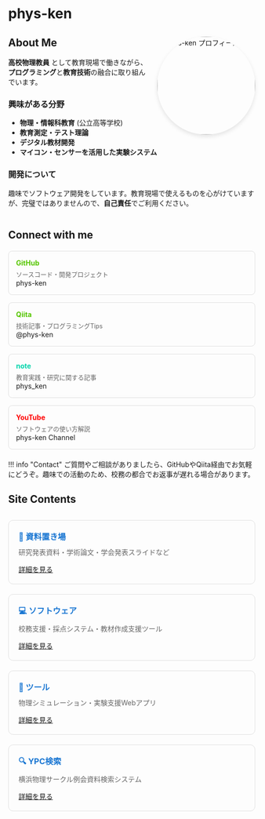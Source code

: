 # phys-ken

<div class="profile-section" markdown="1">
<img src="https://avatars.githubusercontent.com/u/62343651?s=400&u=66fa1053ffb4b798bd22bc86d1a06210b68e5d7c&v=4" 
     alt="phys-ken プロフィール画像" 
     style="width: 200px; height: 200px; border-radius: 50%; float: right; margin: 0 0 20px 20px; box-shadow: 0 4px 8px rgba(0,0,0,0.1);" />

## About Me

**高校物理教員** として教育現場で働きながら、**プログラミング**と**教育技術**の融合に取り組んでいます。

### 興味がある分野
- **物理・情報科教育** (公立高等学校)
- **教育測定・テスト理論**
- **デジタル教材開発**
- **マイコン・センサーを活用した実験システム**

### 開発について
趣味でソフトウェア開発をしています。教育現場で使えるものを心がけていますが、完璧ではありませんので、**自己責任**でご利用ください。

</div>

<div style="clear: both;"></div>

## Connect with me

<div class="social-links" style="display: grid; grid-template-columns: repeat(auto-fit, minmax(250px, 1fr)); gap: 15px; margin: 20px 0;">

<div class="social-card" style="padding: 15px; border: 1px solid #e0e0e0; border-radius: 8px; transition: all 0.3s ease;">
<h4 style="margin: 0 0 5px 0; color: #55c500;"><i class="fab fa-github"></i> GitHub</h4>
<p style="margin: 0; font-size: 0.9em; color: #666;">ソースコード・開発プロジェクト</p>
<a href="https://github.com/phys-ken" target="_blank" style="text-decoration: none;">phys-ken</a>
</div>

<div class="social-card" style="padding: 15px; border: 1px solid #e0e0e0; border-radius: 8px; transition: all 0.3s ease;">
<h4 style="margin: 0 0 5px 0; color: #55c500;"><i class="fab fa-qiita"></i> Qiita</h4>
<p style="margin: 0; font-size: 0.9em; color: #666;">技術記事・プログラミングTips</p>
<a href="https://qiita.com/phys-ken" target="_blank" style="text-decoration: none;">@phys-ken</a>
</div>

<div class="social-card" style="padding: 15px; border: 1px solid #e0e0e0; border-radius: 8px; transition: all 0.3s ease;">
<h4 style="margin: 0 0 5px 0; color: #00d4aa;"><i class="fas fa-sticky-note"></i> note</h4>
<p style="margin: 0; font-size: 0.9em; color: #666;">教育実践・研究に関する記事</p>
<a href="https://note.com/phys_ken" target="_blank" style="text-decoration: none;">phys_ken</a>
</div>

<div class="social-card" style="padding: 15px; border: 1px solid #e0e0e0; border-radius: 8px; transition: all 0.3s ease;">
<h4 style="margin: 0 0 5px 0; color: #ff0000;"><i class="fab fa-youtube"></i> YouTube</h4>
<p style="margin: 0; font-size: 0.9em; color: #666;">ソフトウェアの使い方解説</p>
<a href="https://www.youtube.com/channel/UCZ_2UC-s5Sv4bCqh2EKjNmw" target="_blank" style="text-decoration: none;">phys-ken Channel</a>
</div>

</div>

!!! info "Contact"
    ご質問やご相談がありましたら、GitHubやQiita経由でお気軽にどうぞ。趣味での活動のため、校務の都合でお返事が遅れる場合があります。

## Site Contents

<div class="content-grid" style="display: grid; grid-template-columns: repeat(auto-fit, minmax(280px, 1fr)); gap: 20px; margin: 30px 0;">

<div class="content-card" style="padding: 20px; border: 1px solid #e0e0e0; border-radius: 10px;">
<h3 style="margin: 0 0 10px 0; color: #1976d2;">📄 資料置き場</h3>
<p style="margin: 0 0 15px 0; color: #666;">研究発表資料・学術論文・学会発表スライドなど</p>
<a href="papers/" class="md-button">詳細を見る</a>
</div>

<div class="content-card" style="padding: 20px; border: 1px solid #e0e0e0; border-radius: 10px;">
<h3 style="margin: 0 0 10px 0; color: #1976d2;">💻 ソフトウェア</h3>
<p style="margin: 0 0 15px 0; color: #666;">校務支援・採点システム・教材作成支援ツール</p>
<a href="softwares/" class="md-button">詳細を見る</a>
</div>

<div class="content-card" style="padding: 20px; border: 1px solid #e0e0e0; border-radius: 10px;">
<h3 style="margin: 0 0 10px 0; color: #1976d2;">🔧 ツール</h3>
<p style="margin: 0 0 15px 0; color: #666;">物理シミュレーション・実験支援Webアプリ</p>
<a href="tools/" class="md-button">詳細を見る</a>
</div>

<div class="content-card" style="padding: 20px; border: 1px solid #e0e0e0; border-radius: 10px;">
<h3 style="margin: 0 0 10px 0; color: #1976d2;">🔍 YPC検索</h3>
<p style="margin: 0 0 15px 0; color: #666;">横浜物理サークル例会資料検索システム</p>
<a href="ypc_search/" class="md-button">詳細を見る</a>
</div>

</div>
